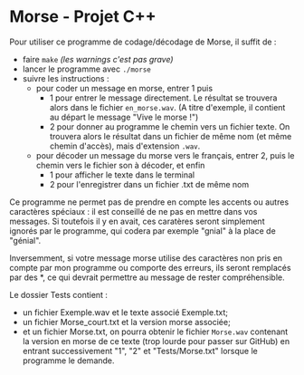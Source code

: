 # Morse - Projet C++

Pour utiliser ce programme de codage/décodage de Morse, il suffit de :
* faire `make`  *(les warnings c'est pas grave)*
* lancer le programme avec `./morse`
* suivre les instructions :
  * pour coder un message en morse, entrer 1 puis
    * 1 pour entrer le message directement. Le résultat se trouvera alors dans le fichier `en_morse.wav`. (A titre d'exemple, il contient au départ le message "Vive le morse !")
    * 2 pour donner au programme le chemin vers un fichier texte. On trouvera alors le résultat dans un fichier de même nom (et même chemin d'accès), mais d'extension `.wav`.
  * pour décoder un message du morse vers le français, entrer 2, puis le chemin vers le fichier son à décoder, et enfin
    * 1 pour afficher le texte dans le terminal
    * 2 pour l'enregistrer dans un fichier .txt de même nom


Ce programme ne permet pas de prendre en compte les accents ou autres caractères spéciaux : il est conseillé de ne pas en mettre dans vos messages. 
Si toutefois il y en avait, ces caratères seront simplement ignorés par le programme, qui codera par exemple "gnial" à la place de "génial".

Inversemment, si votre message morse utilise des caractères non pris en compte par mon programme ou comporte des erreurs, ils seront remplacés par des \*, ce qui devrait permettre au message de rester compréhensible.

Le dossier Tests contient :
- un fichier Exemple.wav et le texte associé Exemple.txt; 
- un fichier Morse_court.txt et la version morse associée;
- et un fichier Morse.txt, on pourra obtenir le fichier `Morse.wav` contenant la version en morse de ce texte (trop lourde pour passer sur GitHub) en entrant successivement  "1", "2" et "Tests/Morse.txt" lorsque le programme le demande.
